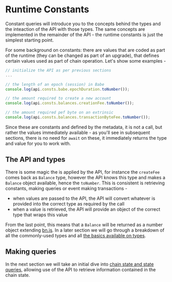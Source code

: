 # Runtime Constants

Constant queries will introduce you to the concepts behind the types and the inteaction of the API with those types. The same concepts are implemented in the remainder of the API - the runtime constants is just the simplest starting point.

For some background on constants: there are values that are coded as part of the runtime (they can be changed as part of an upgrade), that defines certain values used as part of chain operation. Let's show some examples -

```js
// initialize the API as per previous sections
...

// the length of an epoch (session) in Babe
console.log(api.consts.babe.epochDuration.toNumber());

// the amount required to create a new account
console.log(api.consts.balances.creationFee.toNumber());

// the amount required pef byte on an extrinsic
console.log(api.consts.balances.transactionByteFee.toNumber());
```

Since these are constants and defined by the metadata, it is not a call, but rather the values immediately available - as you'll see in subsequent sections, there is no need for `await` on these, it immediately returns the type and value for you to work with.

## The API and types

There is some magic the is applied by the API, for instance the `createFee` comes back as `Balance` type, however the API knows this type and makes a `Balance` object available, hence the `toNumber`. This is consistent is retrieving constants, making queries or event making transactions -

- when values are passed to the API, the API will convert whatever is provided into the correct type as required by the call
- when a value is retrieved, the API will provide an object of the correct type that wraps this value

From the last point, this means that a `Balance` will be returned as a number object extending [bn.js](https://github.com/indutny/bn.js/). In a later section we will go through a breakdown of all the commonly-used types and all [the basics available on types](types.basics.md).

## Making queries

In the next section we will take an initial dive into [chain state and state queries](api.query.md), allowing use of the API to retrieve information contained in the chain state.
